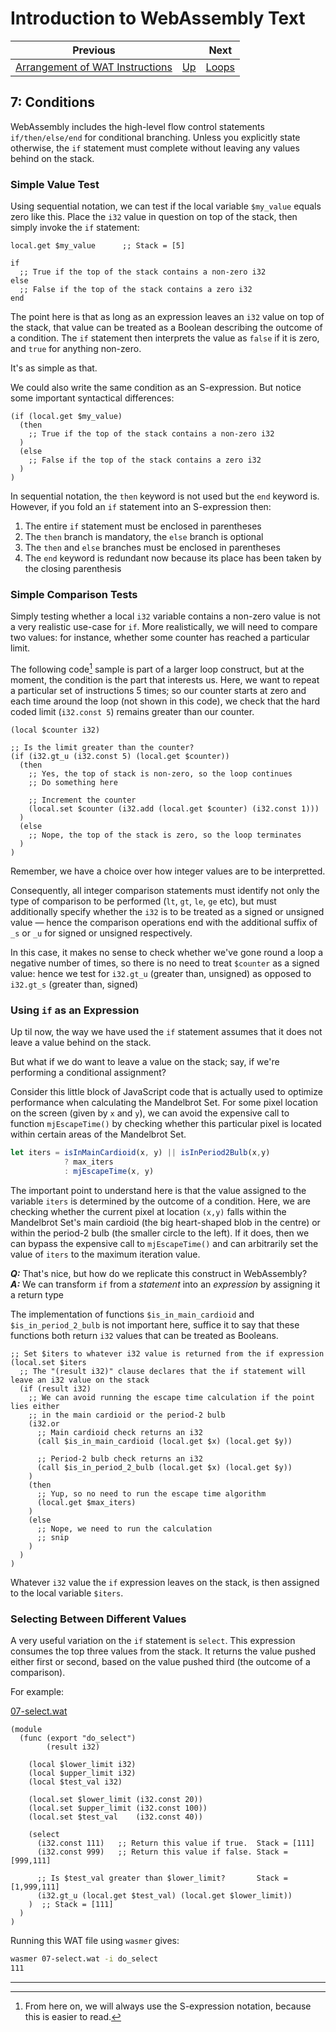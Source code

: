 # Introduction to WebAssembly Text

| Previous | | Next
|---|---|---
| [Arrangement of WAT Instructions](../06/) | [Up](/chriswhealy/introduction-to-web-assembly-text) | [Loops](../08/)

## 7: Conditions

WebAssembly includes the high-level flow control statements `if/then/else/end` for conditional branching.  Unless you explicitly state otherwise, the `if` statement must complete without leaving any values behind on the stack.

### Simple Value Test

Using sequential notation, we can test if the local variable `$my_value` equals zero like this.   Place the `i32` value in question on top of the stack, then simply invoke the `if` statement:

```wast
local.get $my_value      ;; Stack = [5]

if
  ;; True if the top of the stack contains a non-zero i32
else
  ;; False if the top of the stack contains a zero i32
end
```

The point here is that as long as an expression leaves an `i32` value on top of the stack, that value can be treated as a Boolean describing the outcome of a condition.  The `if` statement then interprets the value as `false` if it is zero, and `true` for anything non-zero.

It's as simple as that.

We could also write the same condition as an S-expression.  But notice some important syntactical differences:

```wast
(if (local.get $my_value)
  (then
    ;; True if the top of the stack contains a non-zero i32
  )
  (else
    ;; False if the top of the stack contains a zero i32
  )
)
```

In sequential notation, the `then` keyword is not used but the `end` keyword is. However, if you fold an `if` statement into an S-expression then:

1. The entire `if` statement must be enclosed in parentheses
1. The `then` branch is mandatory, the `else` branch is optional
1. The `then` and `else` branches must be enclosed in parentheses
1. The `end` keyword is redundant now because its place has been taken by the closing parenthesis

### Simple Comparison Tests

Simply testing whether a local `i32` variable contains a non-zero value is not a very realistic use-case for `if`.  More realistically, we will need to compare two values: for instance, whether some counter has reached a particular limit.

The following code[^1] sample is part of a larger loop construct, but at the moment, the condition is the part that interests us.  Here, we want to repeat a particular set of instructions 5 times; so our counter starts at zero and each time around the loop (not shown in this code), we check that the hard coded limit (`i32.const 5`) remains greater than our counter.

```wast
(local $counter i32)

;; Is the limit greater than the counter?
(if (i32.gt_u (i32.const 5) (local.get $counter))
  (then
    ;; Yes, the top of stack is non-zero, so the loop continues
    ;; Do something here

    ;; Increment the counter
    (local.set $counter (i32.add (local.get $counter) (i32.const 1)))
  )
  (else
    ;; Nope, the top of the stack is zero, so the loop terminates
  )
)
```

Remember, we have a choice over how integer values are to be interpretted.

Consequently, all integer comparison statements must identify not only the type of comparison to be performed (`lt`, `gt`, `le`, `ge` etc), but must additionally specify whether the `i32` is to be treated as a signed or unsigned value &mdash; hence the comparison operations end with the additional suffix of `_s` or `_u` for signed or unsigned respectively.

In this case, it makes no sense to check whether we've gone round a loop a negative number of times, so there is no need to treat `$counter` as a signed value: hence we test for `i32.gt_u` (greater than, unsigned) as opposed to `i32.gt_s` (greater than, signed)

### Using `if` as an Expression

Up til now, the way we have used the `if` statement assumes that it does not leave a value behind on the stack.

But what if we do want to leave a value on the stack; say, if we're performing a conditional assignment?

Consider this little block of JavaScript code that is actually used to optimize performance when calculating the Mandelbrot Set.  For some pixel location on the screen (given by `x` and `y`), we can avoid the expensive call to function `mjEscapeTime()` by checking whether this particular pixel is located within certain areas of the Mandelbrot Set.

```javascript
let iters = isInMainCardioid(x, y) || isInPeriod2Bulb(x,y)
            ? max_iters
            : mjEscapeTime(x, y)
```

The important point to understand here is that the value assigned to the variable `iters` is determined by the outcome of a condition.  Here, we are checking whether the current pixel at location `(x,y)` falls within the Mandelbrot Set's main cardioid (the big heart-shaped blob in the centre) or within the period-2 bulb (the smaller circle to the left).  If it does, then we can bypass the expensive call to `mjEscapeTime()` and can arbitrarily set the value of `iters` to the maximum iteration value.

***Q:*** That's nice, but how do we replicate this construct in WebAssembly?<br>
***A:*** We can transform `if` from a *statement* into an *expression* by assigning it a return type

The implementation of functions `$is_in_main_cardioid` and `$is_in_period_2_bulb` is not important here, suffice it to say that these functions both return `i32` values that can be treated as Booleans.

```wast
;; Set $iters to whatever i32 value is returned from the if expression
(local.set $iters
  ;; The "(result i32)" clause declares that the if statement will leave an i32 value on the stack
  (if (result i32)
    ;; We can avoid running the escape time calculation if the point lies either
    ;; in the main cardioid or the period-2 bulb
    (i32.or
      ;; Main cardioid check returns an i32
      (call $is_in_main_cardioid (local.get $x) (local.get $y))

      ;; Period-2 bulb check returns an i32
      (call $is_in_period_2_bulb (local.get $x) (local.get $y))
    )
    (then
      ;; Yup, so no need to run the escape time algorithm
      (local.get $max_iters)
    )
    (else
      ;; Nope, we need to run the calculation
      ;; snip
    )
  )
)
```

Whatever `i32` value the `if` expression leaves on the stack, is then assigned to the local variable `$iters`.

### Selecting Between Different Values

A very useful variation on the `if` statement is `select`.  This expression consumes the top three values from the stack.  It returns the value pushed either first or second, based on the value pushed third (the outcome of a comparison).

For example:

[07-select.wat](/assets/chriswhealy/07-select.wat)
```wast
(module
  (func (export "do_select")
        (result i32)

    (local $lower_limit i32)
    (local $upper_limit i32)
    (local $test_val i32)

    (local.set $lower_limit (i32.const 20))
    (local.set $upper_limit (i32.const 100))
    (local.set $test_val    (i32.const 40))

    (select
      (i32.const 111)   ;; Return this value if true.  Stack = [111]
      (i32.const 999)   ;; Return this value if false. Stack = [999,111]

      ;; Is $test_val greater than $lower_limit?       Stack = [1,999,111]
      (i32.gt_u (local.get $test_val) (local.get $lower_limit))
    )  ;; Stack = [111]
  )
)
```

Running this WAT file using `wasmer` gives:

```bash
wasmer 07-select.wat -i do_select
111
```

<hr>

[^1]: From here on, we will always use the S-expression notation, because this is easier to read.
